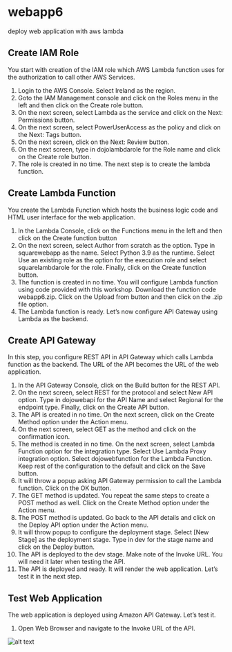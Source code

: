 # webapp6
deploy web application with aws lambda

## Create IAM Role
You start with creation of the IAM role which AWS Lambda function uses for the authorization to call other AWS Services.

1. Login to the AWS Console. Select Ireland as the region.
2. Goto the IAM Management console and click on the Roles menu in the left and then click on the Create role button.
3. On the next screen, select Lambda as the service and click on the Next: Permissions button.
4. On the next screen, select PowerUserAccess as the policy and click on the Next: Tags button.
5. On the next screen, click on the Next: Review button.
6. On the next screen, type in dojolambdarole for the Role name and click on the Create role button.
7. The role is created in no time. The next step is to create the lambda function.

## Create Lambda Function
You create the Lambda Function which hosts the business logic code and HTML user interface for the web application.

1. In the Lambda Console, click on the Functions menu in the left and then click on the Create function button
2. On the next screen, select Author from scratch as the option. Type in squarewebapp as the name. Select Python 3.9 as the runtime. Select Use an existing role as the option for the execution role and select squarelambdarole for the role. Finally, click on the Create function button.
3. The function is created in no time. You will configure Lambda function using code provided with this workshop. Download the function code webapp6.zip. Click on the Upload from button and then click on the .zip file option.
4. The Lambda function is ready. Let’s now configure API Gateway using Lambda as the backend.

## Create API Gateway
In this step, you configure REST API in API Gateway which calls Lambda function as the backend. The URL of the API becomes the URL of the web application.

1. In the API Gateway Console, click on the Build button for the REST API.
2. On the next screen, select REST for the protocol and select New API option. Type in dojowebapi for the API Name and select Regional for the endpoint type. Finally, click on the Create API button.
3. The API is created in no time. On the next screen, click on the Create Method option under the Action menu.
4. On the next screen, select GET as the method and click on the confirmation icon.
5. The method is created in no time. On the next screen, select Lambda Function option for the integration type. Select Use Lambda Proxy integration option. Select dojowebfunction for the Lambda Function. Keep rest of the configuration to the default and click on the Save button.
6. It will throw a popup asking API Gateway permission to call the Lambda function. Click on the OK button.
7. The GET method is updated. You repeat the same steps to create a POST method as well. Click on the Create Method option under the Action menu.
8. The POST method is updated. Go back to the API details and click on the Deploy API option under the Action menu.
9. It will throw popup to configure the deployment stage. Select [New Stage] as the deployment stage. Type in dev for the stage name and click on the Deploy button.
10. The API is deployed to the dev stage. Make note of the Invoke URL. You will need it later when testing the API.
11. The API is deployed and ready. It will render the web application. Let’s test it in the next step.
    
## Test Web Application
The web application is deployed using Amazon API Gateway. Let’s test it.
1. Open Web Browser and navigate to the Invoke URL of the API.

![alt text](https://github.com/atifrani/webapp6/blob/main/contactform.png?raw=true)
